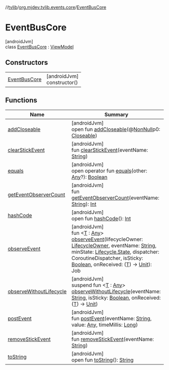 //[tvlib](../../../index.md)/[org.mjdev.tvlib.events.core](../index.md)/[EventBusCore](index.md)

# EventBusCore

[androidJvm]\
class [EventBusCore](index.md) : [ViewModel](https://developer.android.com/reference/kotlin/androidx/lifecycle/ViewModel.html)

## Constructors

| | |
|---|---|
| [EventBusCore](-event-bus-core.md) | [androidJvm]<br>constructor() |

## Functions

| Name | Summary |
|---|---|
| [addCloseable](../../org.mjdev.tvlib.viewmodel/-base-view-model/index.md#264516373%2FFunctions%2F-1596939238) | [androidJvm]<br>open fun [addCloseable](../../org.mjdev.tvlib.viewmodel/-base-view-model/index.md#264516373%2FFunctions%2F-1596939238)(@[NonNull](https://developer.android.com/reference/kotlin/androidx/annotation/NonNull.html)p0: [Closeable](https://developer.android.com/reference/kotlin/java/io/Closeable.html)) |
| [clearStickEvent](clear-stick-event.md) | [androidJvm]<br>fun [clearStickEvent](clear-stick-event.md)(eventName: [String](https://kotlinlang.org/api/latest/jvm/stdlib/kotlin/-string/index.html)) |
| [equals](../../org.mjdev.tvlib.webscrapper.select/-element-not-found-exception/index.md#585090901%2FFunctions%2F-1596939238) | [androidJvm]<br>open operator fun [equals](../../org.mjdev.tvlib.webscrapper.select/-element-not-found-exception/index.md#585090901%2FFunctions%2F-1596939238)(other: [Any](https://kotlinlang.org/api/latest/jvm/stdlib/kotlin/-any/index.html)?): [Boolean](https://kotlinlang.org/api/latest/jvm/stdlib/kotlin/-boolean/index.html) |
| [getEventObserverCount](get-event-observer-count.md) | [androidJvm]<br>fun [getEventObserverCount](get-event-observer-count.md)(eventName: [String](https://kotlinlang.org/api/latest/jvm/stdlib/kotlin/-string/index.html)): [Int](https://kotlinlang.org/api/latest/jvm/stdlib/kotlin/-int/index.html) |
| [hashCode](../../org.mjdev.tvlib.webscrapper.select/-element-not-found-exception/index.md#1794629105%2FFunctions%2F-1596939238) | [androidJvm]<br>open fun [hashCode](../../org.mjdev.tvlib.webscrapper.select/-element-not-found-exception/index.md#1794629105%2FFunctions%2F-1596939238)(): [Int](https://kotlinlang.org/api/latest/jvm/stdlib/kotlin/-int/index.html) |
| [observeEvent](observe-event.md) | [androidJvm]<br>fun &lt;[T](observe-event.md) : [Any](https://kotlinlang.org/api/latest/jvm/stdlib/kotlin/-any/index.html)&gt; [observeEvent](observe-event.md)(lifecycleOwner: [LifecycleOwner](https://developer.android.com/reference/kotlin/androidx/lifecycle/LifecycleOwner.html), eventName: [String](https://kotlinlang.org/api/latest/jvm/stdlib/kotlin/-string/index.html), minState: [Lifecycle.State](https://developer.android.com/reference/kotlin/androidx/lifecycle/Lifecycle.State.html), dispatcher: CoroutineDispatcher, isSticky: [Boolean](https://kotlinlang.org/api/latest/jvm/stdlib/kotlin/-boolean/index.html), onReceived: ([T](observe-event.md)) -&gt; [Unit](https://kotlinlang.org/api/latest/jvm/stdlib/kotlin/-unit/index.html)): Job |
| [observeWithoutLifecycle](observe-without-lifecycle.md) | [androidJvm]<br>suspend fun &lt;[T](observe-without-lifecycle.md) : [Any](https://kotlinlang.org/api/latest/jvm/stdlib/kotlin/-any/index.html)&gt; [observeWithoutLifecycle](observe-without-lifecycle.md)(eventName: [String](https://kotlinlang.org/api/latest/jvm/stdlib/kotlin/-string/index.html), isSticky: [Boolean](https://kotlinlang.org/api/latest/jvm/stdlib/kotlin/-boolean/index.html), onReceived: ([T](observe-without-lifecycle.md)) -&gt; [Unit](https://kotlinlang.org/api/latest/jvm/stdlib/kotlin/-unit/index.html)) |
| [postEvent](post-event.md) | [androidJvm]<br>fun [postEvent](post-event.md)(eventName: [String](https://kotlinlang.org/api/latest/jvm/stdlib/kotlin/-string/index.html), value: [Any](https://kotlinlang.org/api/latest/jvm/stdlib/kotlin/-any/index.html), timeMillis: [Long](https://kotlinlang.org/api/latest/jvm/stdlib/kotlin/-long/index.html)) |
| [removeStickEvent](remove-stick-event.md) | [androidJvm]<br>fun [removeStickEvent](remove-stick-event.md)(eventName: [String](https://kotlinlang.org/api/latest/jvm/stdlib/kotlin/-string/index.html)) |
| [toString](../../org.mjdev.tvlib.webscrapper.select/-element-not-found-exception/index.md#1616463040%2FFunctions%2F-1596939238) | [androidJvm]<br>open fun [toString](../../org.mjdev.tvlib.webscrapper.select/-element-not-found-exception/index.md#1616463040%2FFunctions%2F-1596939238)(): [String](https://kotlinlang.org/api/latest/jvm/stdlib/kotlin/-string/index.html) |
